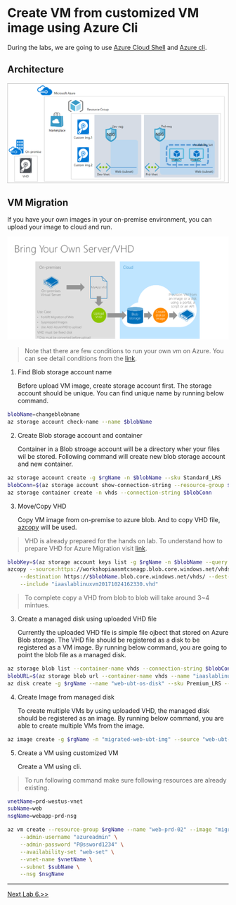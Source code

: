 # Create VM from customized VM image using Azure Cli
During the labs, we are going to use [Azure Cloud Shell](https://docs.microsoft.com/en-us/azure/cloud-shell/overview) and  [Azure cli](https://azure.github.io/projects/clis/).

## Architecture 
![alt text](/3.%20Hands%20on%20Labs/images/3.5.png)

## VM Migration
If you have your own images in your on-premise environment, you can upload your image to cloud and run. 

![](./images/3.5.2.png)

> Note that there are few conditions to run your own vm on Azure. You can see detail conditions from the [link](https://docs.microsoft.com/en-us/azure/virtual-machines/linux/create-upload-generic).

1. Find Blob storage account name

    Before upload VM image, create storage account first. The storage account should be unique. You can find unique name by running below command.

```bash
blobName=changeblobname
az storage account check-name --name $blobName
```
2. Create Blob storage account and container

    Container in a Blob stroage account will be a directory wher your files wil be stored. Following command will create new blob storage account and new container. 
    
```bash
az storage account create -g $rgName -n $blobName --sku Standard_LRS
blobConn=$(az storage account show-connection-string --resource-group $rgName --name $blobName  --output tsv)
az storage container create -n vhds --connection-string $blobConn
```

3. Move/Copy VHD

    Copy VM image from on-premise to azure blob. And to copy VHD file, [azcopy](https://docs.microsoft.com/en-us/azure/storage/common/storage-use-azcopy-linux?toc=%2fazure%2fstorage%2fblobs%2ftoc.json) will be used. 

> VHD is already prepared for the hands on lab. To understand how to prepare VHD for Azure Migration visit [link](https://docs.microsoft.com/en-us/azure/virtual-machines/linux/create-upload-generic).

```bash
blobKey=$(az storage account keys list -g $rgName -n $blobName --query [].[value][0] --output tsv)
azcopy --source:https://workshopiaasmtcseagp.blob.core.windows.net/vhds/ --source-key "9cAiVFEmnOXJ/gYQ1DDOrtjrQDN1CevGQ3OfX+sL/QMoMPaZ2ti3zUy2Od60wAmYcNp4nlMQ872HSPnPLOaYhg==" \
    --destination https://$blobName.blob.core.windows.net/vhds/ --dest-key $blobKey \
    --include "iaaslablinuxvm20171024162330.vhd"
```

> To complete copy a VHD from blob to blob will take around 3~4 mintues.

3. Create a managed disk using uploaded VHD file

    Currently the uploaded VHD file is simple file ojbect that stored on Azure Blob storage. The VHD file should be registered as a disk to be registered as a VM image. By running below command, you are going to point the blob file as a managed disk.

```bash
az storage blob list --container-name vhds --connection-string $blobConn --output table
blobURL=$(az storage blob url --container-name vhds --name "iaaslablinuxvm20171024162330.vhd" --connection-string $blobConn --output tsv)
az disk create -g $rgName --name "web-ubt-os-disk" --sku Premium_LRS --source $blobURL
```

4. Create Image from managed disk 

    To create multiple VMs by using uploaded VHD, the managed disk should be registered as an image. By running below command, you are able to create multiple VMs from the image.

```bash
az image create -g $rgName -n "migrated-web-ubt-img" --source "web-ubt-os-disk" --os-type linux
```

5. Create a VM using customized VM

    Create a VM using cli.   

> To run following command make sure following resources are already existing.
```bash
vnetName=prd-westus-vnet
subName=web
nsgName=webapp-prd-nsg
```

```bash
az vm create --resource-group $rgName --name "web-prd-02" --image "migrated-web-ubt-img" \
    --admin-username "azureadmin" \
    --admin-password "P@ssword1234" \
    --availability-set "web-set" \
    --vnet-name $vnetName \
    --subnet $subName \
    --nsg $nsgName
```

<hr>

[Next Lab 6.>>](https://github.com/xlegend1024/az-infra-wrkshp-101/tree/master/3.%20Hands%20on%20Labs/3.6.%20Application%20Gateway)